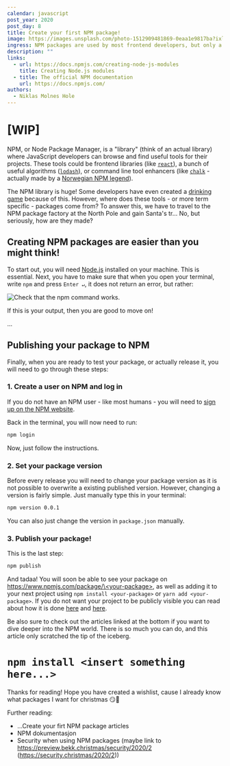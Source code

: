 ```yaml
---
calendar: javascript
post_year: 2020
post_day: 8
title: Create your first NPM package!
image: https://images.unsplash.com/photo-1512909481869-0eaa1e9817ba?ixlib=rb-1.2.1&auto=format&fit=crop&w=1350&q=80
ingress: NPM packages are used by most frontend developers, but only a few have attempted to create them. Do you want to be one of them? Then follow along!
description: ""
links:
  - url: https://docs.npmjs.com/creating-node-js-modules
    title: Creating Node.js modules
  - title: The official NPM documentation
    url: https://docs.npmjs.com/
authors:
  - Niklas Molnes Hole
---
```


# [WIP]

<!--Finding it hard to find the perfect present for a family member or a friend? Do not worry! Today we will learn how you can make your OWN JavaScript present wrapped inside a NPM package. This article assumes that your whole family and all your friends are fluent in JavaScript and will find this package very useful - at least I think that is reasonable to assume.-->

NPM, or Node Package Manager, is a "library" (think of an actual library) where JavaScript developers can browse and find useful tools for their projects. These tools could be frontend libraries (like [`react`][react]), a bunch of useful algorithms ([`lodash`][lodash]), or command line tool enhancers (like [`chalk`][chalk] - actually made by a [Norwegian NPM legend](https://github.com/sindresorhus)).

The NPM library is huge! Some developers have even created a [drinking game](https://npmdrinkinggame.party/) because of this. However, where does these tools - or more term specific - packages come from? To answer this, we have to travel to the NPM package factory at the North Pole and gain Santa's tr... No, but seriously, how are they made?

## Creating NPM packages are easier than you might think!

<!--_(This could depend on how familiar you are with JavaScript)_-->

To start out, you will need [Node.js][node] installed on your machine. This is essential. Next, you have to make sure that when you open your terminal, write `npm` and press `Enter ↵`, it does not return an error, but rather:

![Check that the `npm` command works.](https://i.ibb.co/YddJbbm/npm-check.png)

If this is your output, then you are good to move on! <!-- If not, try out these links: <Provide some links here for debugging>. -->

...

## Publishing your package to NPM

Finally, when you are ready to test your package, or actually release it, you will need to go through these steps:

### 1. Create a user on NPM and log in

If you do not have an NPM user - like most humans - you will need to [sign up on the NPM website][npm-signup].

Back in the terminal, you will now need to run:

```bash
npm login
```

Now, just follow the instructions.

### 2. Set your package version

Before every release you will need to change your package version as it is not possible to overwrite a existing published version. However, changing a version is fairly simple. Just manually type this in your terminal:

```bash
npm version 0.0.1
```

You can also just change the version in `package.json` manually.

### 3. Publish your package!

This is the last step:

```bash
npm publish
```

And tadaa! You will soon be able to see your package on [https://www.npmjs.com/package/\<your-package\>](https://www.npmjs.com/package/<your-package>), as well as adding it to your next project using `npm install <your-package>` or `yarn add <your-package>`. If you do not want your project to be publicly visible you can read about how it is done [here](https://docs.npmjs.com/creating-and-publishing-private-packages) and [here](https://docs.npmjs.com/package-scope-access-level-and-visibility).

Be also sure to check out the articles linked at the bottom if you want to dive deeper into the NPM world. There is so much you can do, and this article only scratched the tip of the iceberg.

# `npm install <insert something here...>`

<!-- I think I am going to create an actual example as there is much learning in concrete examples -->

Thanks for reading! Hope you have created a wishlist, cause I already know what packages I want for christmas 😏🎅 <!--ELLER Hope you want to ..., cause I would like them packages below my christmas three 😍🎅-->

Further reading:

-   ...Create your firt NPM package articles
-   NPM dokumentasjon
-   Security when using NPM packages (maybe link to https://preview.bekk.christmas/security/2020/2 (https://security.christmas/2020/2))

[react]: https://www.npmjs.com/package/react
[lodash]: https://www.npmjs.com/package/lodash
[chalk]: https://www.npmjs.com/package/chalk
[node]: https://nodejs.org/en/
[npm]: https://www.npmjs.com
[npm-signup]: https://www.npmjs.com/signup 'kanskje nevne noe om Github packages'
